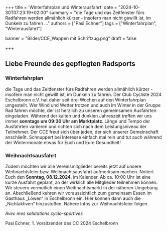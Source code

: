 +++
title = 'Winterfahrplan und Winterausfahrt'
date = "2024-10-30T07:23:19+02:00"
summary = "die Tage und das Zeitfenster fürs Radfahren werden allmählich kürzer - insofern man nicht gewillt ist, im Dunkeln zu fahren ..."
authors = ["Pasi Echner"]
tags = ["Winterfahrplan", "Winterausfahrt"]

banner = "Bilder/CCE_Wappen mit Schriftzug.png"
draft = false

+++
## Liebe Freunde des gepflegten Radsports

### Winterfahrplan

die Tage und das Zeitfenster fürs Radfahren werden allmählich kürzer - insofern man nicht gewillt ist, im Dunkeln zu fahren. Der Club Cycliste 2024 Eschelbronn e.V. hat daher seit drei Wochen auf den Winterfahrplan umgestellt. Wer Wind und Wetter trotzen und auch im Winter in der Gruppe Rad fahren möchte, der ist herzlich zu unseren gemeinsamen Ausfahrten eingeladen. Während der kalten und dunklen Jahreszeit treffen wir uns immer **sonntags um 09:30 Uhr am Marktplatz**. Länge und Tempo der Ausfahrten variieren und richten sich nach dem Leistungsniveau der Teilnehmer. Der CCE freut sich über jeden, der sich unserer Gemeinschaft anschließt. Schnuppert bei Interesse einfach mal rein und tut auch während der Wintermonate etwas für Euch und Eure Gesundheit!

### Weihnachtsausfahrt

Zudem möchten wir alle Vereinsmitglieder bereits jetzt auf unsere Weihnachtsfeier bzw. Weihnachtsausfahrt aufmerksam machen. Notiert Euch den **Sonntag, 08.12.2024**, im Kalender. Ab ca. 10:00 Uhr ist eine kurze Ausfahrt geplant, an der wirklich alle Mitglieder teilnehmen können. Wir steuern vermutlich einen Weihnachtsmarkt in der näheren Umgebung an. Abschließend kehren wir voraussichtlich zum gemeinsam Essen im Gasthaus „Löwen“ in Eschelbronn ein. Hier können dann auch die „Nichtaktiven“ hinzustoßen. Nähere Infos zur Weihnachtsfeier folgen.

*Avec mes salutations cyclo-sportives*

Pasi Echner, 1. Vorsitzender des CC 2024 Eschelbronn

